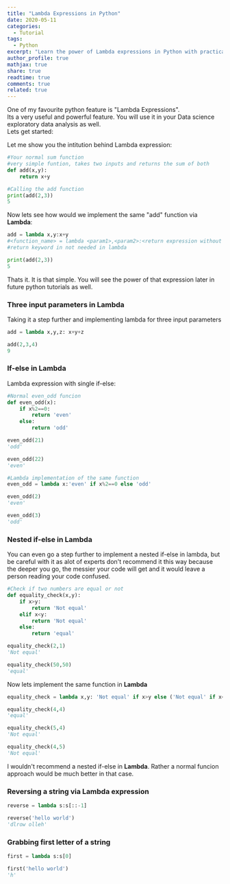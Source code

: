```yaml
---
title: "Lambda Expressions in Python"
date: 2020-05-11
categories:
  - Tutorial
tags:
  - Python
excerpt: "Learn the power of Lambda expressions in Python with practical examples"
author_profile: true
mathjax: true
share: true
readtime: true
comments: true
related: true
---
```


One of my favourite python feature is "Lambda Expressions".  
Its a very useful and powerful feature. You will use it in your Data science exploratory data analysis as well.  
Lets get started:

Let me show you the intitution behind Lambda expression:

```python
#Your normal sum function
#very simple funtion, takes two inputs and returns the sum of both
def add(x,y):
    return x+y
```

```python
#Calling the add function
print(add(2,3))
5
```

Now lets see how would we implement the same "add" function via **Lambda**:

```python
add = lambda x,y:x+y
#<function_name> = lambda <param1>,<param2>:<return expression without the keyword return>
#return keyword in not needed in lambda
```

```python
print(add(2,3))
5
```

Thats it. It is that simple. You will see the power of that expression later in future python tutorials as well.

### Three input parameters in Lambda

Taking it a step further and implementing lambda for three input parameters

```python
add = lambda x,y,z: x+y+z
```

```python
add(2,3,4)
9
```

### If-else in Lambda

Lambda expression with single if-else:

```python
#Normal even_odd funcion
def even_odd(x):
    if x%2==0:
        return 'even'
    else:
        return 'odd'
```

```python
even_odd(21)
'odd'
```

```python
even_odd(22)
'even'
```

```python
#Lambda implementation of the same function
even_odd = lambda x:'even' if x%2==0 else 'odd'
```

```python
even_odd(2)
'even'
```

```python
even_odd(3)
'odd'
```

### Nested if-else in Lambda

You can even go a step further to implement a nested if-else in lambda, but be careful with it as alot of experts don't recommend it this way because the deeper you go, the messier your code will get and it would leave a person reading your code confused.

```python
#Check if two numbers are equal or not
def equality_check(x,y):
    if x>y:
        return 'Not equal'
    elif x<y:
        return 'Not equal'
    else:
        return 'equal'
```

```python
equality_check(2,1)
'Not equal'
```

```python
equality_check(50,50)
'equal'
```

Now lets implement the same function in **Lambda**

```python
equality_check = lambda x,y: 'Not equal' if x>y else ('Not equal' if x<y else 'equal')
```

```python
equality_check(4,4)
'equal'
```

```python
equality_check(5,4)
'Not equal'
```

```python
equality_check(4,5)
'Not equal'
```

I wouldn't recommend a nested if-else in **Lambda**. Rather a normal funcion approach would be much better in that case.

### Reversing a string via Lambda expression

```python
reverse = lambda s:s[::-1]
```

```python
reverse('hello world')
'dlrow olleh'
```

### Grabbing first letter of a string

```python
first = lambda s:s[0]
```

```python
first('hello world')
'h'
```

